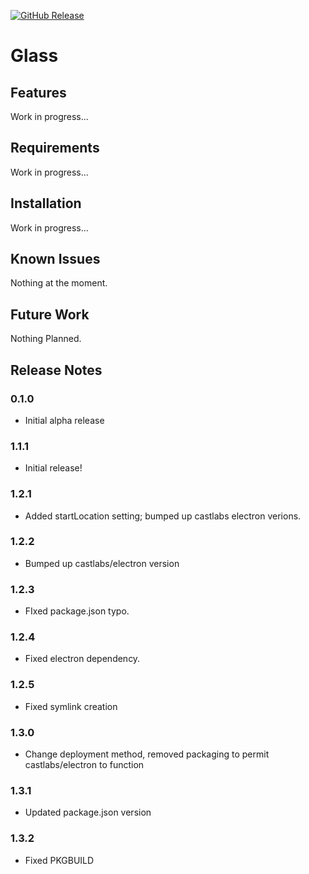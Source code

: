 [<img alt="GitHub Release" src="https://img.shields.io/github/v/release/mattmckenzy/glass?logo=github&color=forestgreen">](https://github.com/mattmckenzy/glass)

# Glass

## Features

Work in progress...


## Requirements

Work in progress...


## Installation

Work in progress...


## Known Issues

Nothing at the moment.


## Future Work

Nothing Planned.


## Release Notes

### 0.1.0

- Initial alpha release

### 1.1.1

- Initial release!
### 1.2.1

- Added startLocation setting; bumped up castlabs electron verions.
### 1.2.2

- Bumped up castlabs/electron version
### 1.2.3

- FIxed package.json typo.
### 1.2.4

- Fixed electron dependency.
### 1.2.5

- Fixed symlink creation
### 1.3.0

- Change deployment method, removed packaging to permit castlabs/electron to function
### 1.3.1

- Updated package.json version
### 1.3.2

- Fixed PKGBUILD
